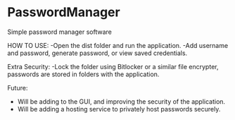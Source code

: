 # PasswordManager
Simple password manager software

HOW TO USE:
-Open the dist folder and run the application.
-Add username and password, generate password, or view saved credentials.

Extra Security:
-Lock the folder using Bitlocker or a similar file encrypter, passwords are stored in folders with the application.

Future:
- Will be adding to the GUI, and improving the security of the application.
- Will be adding a hosting service to privately host passwords securely.
